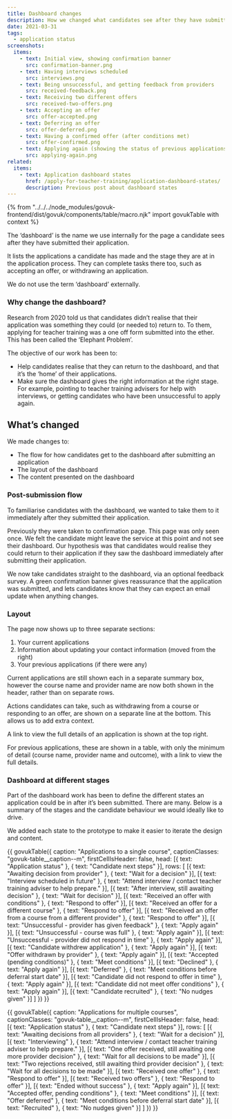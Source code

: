 ```yaml
---
title: Dashboard changes
description: How we changed what candidates see after they have submitted their application
date: 2021-03-31
tags:
  - application status
screenshots:
  items:
    - text: Initial view, showing confirmation banner
      src: confirmation-banner.png
    - text: Having interviews scheduled
      src: interviews.png
    - text: Being unsuccessful, and getting feedback from providers
      src: received-feedback.png
    - text: Receiving two different offers
      src: received-two-offers.png
    - text: Accepting an offer
      src: offer-accepted.png
    - text: Deferring an offer
      src: offer-deferred.png
    - text: Having a confirmed offer (after conditions met)
      src: offer-confirmed.png
    - text: Applying again (showing the status of previous applications)
      src: applying-again.png
related:
  items:
    - text: Application dashboard states
      href: /apply-for-teacher-training/application-dashboard-states/
      description: Previous post about dashboard states
---
```


{% from "../../../node_modules/govuk-frontend/dist/govuk/components/table/macro.njk" import govukTable with context %}

The ‘dashboard’ is the name we use internally for the page a candidate sees after they have submitted their application.

It lists the applications a candidate has made and the stage they are at in the application process. They can complete tasks there too, such as accepting an offer, or withdrawing an application.

We do not use the term ‘dashboard’ externally.

### Why change the dashboard?

Research from 2020 told us that candidates didn’t realise that their application was something they could (or needed to) return to. To them, applying for teacher training was a one off form submitted into the ether. This has been called the ‘Elephant Problem’.

The objective of our work has been to:

* Help candidates realise that they can return to the dashboard, and that it’s the ‘home’ of their applications.
* Make sure the dashboard gives the right information at the right stage. For example, pointing to teacher training advisers for help with interviews, or getting candidates who have been unsuccessful to apply again.

## What’s changed

We made changes to:

* The flow for how candidates get to the dashboard after submitting an application
* The layout of the dashboard
* The content presented on the dashboard

### Post-submission flow

To familiarise candidates with the dashboard, we wanted to take them to it immediately after they submitted their application.

Previously they were taken to confirmation page. This page was only seen once. We felt the candidate might leave the service at this point and not see their dashboard. Our hypothesis was that candidates would realise they could return to their application if they saw the dashboard immediately after submitting their application.

We now take candidates straight to the dashboard, via an optional feedback survey. A green confirmation banner gives reassurance that the application was submitted, and lets candidates know that they can expect an email update when anything changes.

### Layout

The page now shows up to three separate sections:

1. Your current applications
2. Information about updating your contact information (moved from the right)
3. Your previous applications (if there were any)

Current applications are still shown each in a separate summary box, however the course name and provider name are now both shown in the header, rather than on separate rows.

Actions candidates can take, such as withdrawing from a course or responding to an offer, are shown on a separate line at the bottom. This allows us to add extra context.

A link to view the full details of an application is shown at the top right.

For previous applications, these are shown in a table, with only the minimum of detail (course name, provider name and outcome), with a link to view the full details.

### Dashboard at different stages

Part of the dashboard work has been to define the different states an application could be in after it’s been submitted. There are many. Below is a summary of the stages and the candidate behaviour we would ideally like to drive.

We added each state to the prototype to make it easier to iterate the design and content.

{{ govukTable({
  caption: "Applications to a single course",
  captionClasses: "govuk-table__caption--m",
  firstCellIsHeader: false,
  head: [{
    text: "Application status"
  }, {
    text: "Candidate next steps"
  }],
  rows: [
    [{
      text: "Awaiting decision from provider"
    }, {
      text: "Wait for a decision"
    }],
    [{
      text: "Interview scheduled in future"
    }, {
      text: "Attend interview / contact teacher training adviser to help prepare."
    }],
    [{
      text: "After interview, still awaiting decision"
    }, {
      text: "Wait for decision"
    }],
    [{
      text: "Received an offer with conditions"
    }, {
      text: "Respond to offer"
    }],
    [{
      text: "Received an offer for a different course"
    }, {
      text: "Respond to offer"
    }],
    [{
      text: "Received an offer from a course from a different provider"
    }, {
      text: "Respond to offer"
    }],
    [{
      text: "Unsuccessful - provider has given feedback"
    }, {
      text: "Apply again"
    }],
    [{
      text: "Unsuccessful - course was full"
    }, {
      text: "Apply again"
    }],
    [{
      text: "Unsuccessful - provider did not respond in time"
    }, {
      text: "Apply again"
    }],
    [{
      text: "Candidate withdrew application"
    }, {
      text: "Apply again"
    }],
    [{
      text: "Offer withdrawn by provider"
    }, {
      text: "Apply again"
    }],
    [{
      text: "Accepted (pending conditions)"
    }, {
      text: "Meet conditions"
    }],
    [{
      text: "Declined"
    }, {
      text: "Apply again"
    }],
    [{
      text: "Deferred"
    }, {
      text: "Meet conditions before deferral start date"
    }],
    [{
      text: "Candidate did not respond to offer in time"
    }, {
      text: "Apply again"
    }],
    [{
      text: "Candidate did not meet offer conditions"
    }, {
      text: "Apply again"
    }],
    [{
      text: "Candidate recruited"
    }, {
      text: "No nudges given"
    }]
  ]
}) }}

{{ govukTable({
  caption: "Applications for multiple courses",
  captionClasses: "govuk-table__caption--m",
  firstCellIsHeader: false,
  head: [{
    text: "Application status"
  }, {
    text: "Candidate next steps"
  }],
  rows: [
    [{
      text: "Awaiting decisions from all providers"
    }, {
      text: "Wait for a decision"
    }],
    [{
      text: "Interviewing"
    }, {
      text: "Attend interview / contact teacher training adviser to help prepare."
    }],
    [{
      text: "One offer received, still awaiting one more provider decision"
    }, {
      text: "Wait for all decisions to be made"
    }],
    [{
      text: "Two rejections received, still awaiting third provider decision"
    }, {
      text: "Wait for all decisions to be made"
    }],
    [{
      text: "Received one offer"
    }, {
      text: "Respond to offer"
    }],
    [{
      text: "Received two offers"
    }, {
      text: "Respond to offer"
    }],
    [{
      text: "Ended without success"
    }, {
      text: "Apply again"
    }],
    [{
      text: "Accepted offer, pending conditions"
    }, {
      text: "Meet conditions"
    }],
    [{
      text: "Offer deferred"
    }, {
      text: "Meet conditions before deferral start date"
    }],
    [{
      text: "Recruited"
    }, {
      text: "No nudges given"
    }]
  ]
}) }}
